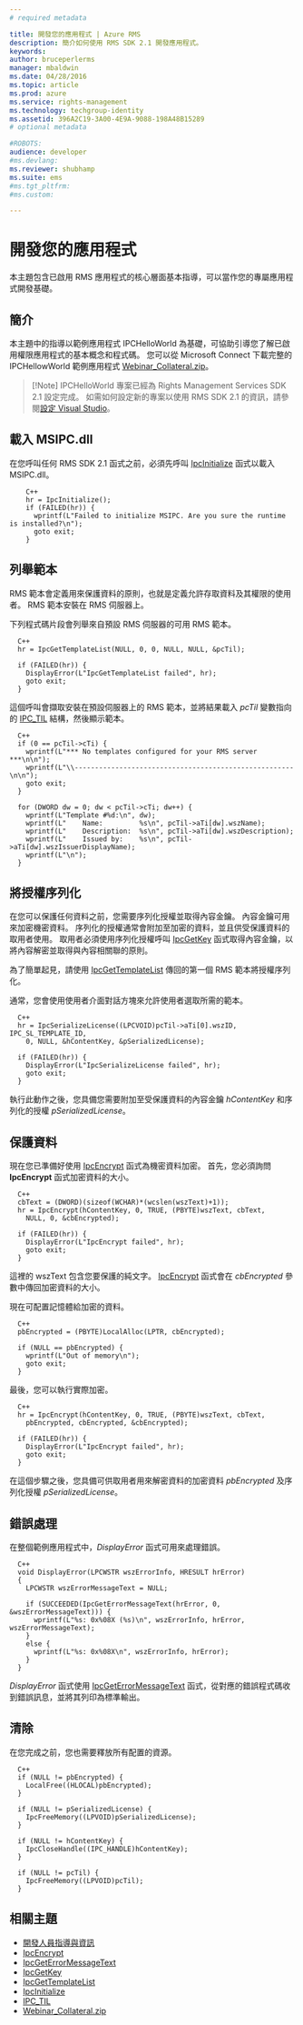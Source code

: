 ```yaml
---
# required metadata

title: 開發您的應用程式 | Azure RMS
description: 簡介如何使用 RMS SDK 2.1 開發應用程式。
keywords:
author: bruceperlerms
manager: mbaldwin
ms.date: 04/28/2016
ms.topic: article
ms.prod: azure
ms.service: rights-management
ms.technology: techgroup-identity
ms.assetid: 396A2C19-3A00-4E9A-9088-198A48B15289
# optional metadata

#ROBOTS:
audience: developer
#ms.devlang:
ms.reviewer: shubhamp
ms.suite: ems
#ms.tgt_pltfrm:
#ms.custom:

---
```


# 開發您的應用程式

本主題包含已啟用 RMS 應用程式的核心層面基本指導，可以當作您的專屬應用程式開發基礎。

## 簡介

本主題中的指導以範例應用程式 IPCHelloWorld 為基礎，可協助引導您了解已啟用權限應用程式的基本概念和程式碼。 您可以從 Microsoft Connect 下載完整的 IPCHellowWorld 範例應用程式 [Webinar_Collateral.zip](https://connect.microsoft.com/site1170/Downloads/DownloadDetails.aspx?DownloadID=42440)。

> [!Note] IPCHelloWorld 專案已經為 Rights Management Services SDK 2.1 設定完成。 如需如何設定新的專案以使用 RMS SDK 2.1 的資訊，請參閱[設定 Visual Studio](how-to-configure-a-visual-studio-project-to-use-the-ad-rms-sdk-2-0.md)。

## 載入 MSIPC.dll

在您呼叫任何 RMS SDK 2.1 函式之前，必須先呼叫 [IpcInitialize](/rights-management/sdk/2.1/api/win/functions#msipc_ipcinitialize) 函式以載入 MSIPC.dll。

        C++
        hr = IpcInitialize();
        if (FAILED(hr)) {
          wprintf(L"Failed to initialize MSIPC. Are you sure the runtime is installed?\n");
          goto exit;
        }

## 列舉範本

RMS 範本會定義用來保護資料的原則，也就是定義允許存取資料及其權限的使用者。 RMS 範本安裝在 RMS 伺服器上。

下列程式碼片段會列舉來自預設 RMS 伺服器的可用 RMS 範本。

      C++
      hr = IpcGetTemplateList(NULL, 0, 0, NULL, NULL, &pcTil);

      if (FAILED(hr)) {
        DisplayError(L"IpcGetTemplateList failed", hr);
        goto exit;
      }

這個呼叫會擷取安裝在預設伺服器上的 RMS 範本，並將結果載入 *pcTil* 變數指向的 [IPC_TIL](/rights-management/sdk/2.1/api/win/functions#msipc_ipctil) 結構，然後顯示範本。

      C++
      if (0 == pcTil->cTi) {
        wprintf(L"*** No templates configured for your RMS server ***\n\n");
        wprintf(L"\\------------------------------------------------------\n\n");
        goto exit;
      }

      for (DWORD dw = 0; dw < pcTil->cTi; dw++) {
        wprintf(L"Template #%d:\n", dw);
        wprintf(L"    Name:         %s\n", pcTil->aTi[dw].wszName);
        wprintf(L"    Description:  %s\n", pcTil->aTi[dw].wszDescription);
        wprintf(L"    Issued by:    %s\n", pcTil->aTi[dw].wszIssuerDisplayName);
        wprintf(L"\n");
      }

## 將授權序列化

在您可以保護任何資料之前，您需要序列化授權並取得內容金鑰。 內容金鑰可用來加密機密資料。 序列化的授權通常會附加至加密的資料，並且供受保護資料的取用者使用。 取用者必須使用序列化授權呼叫 [IpcGetKey](/rights-management/sdk/2.1/api/win/functions#msipc_ipcgetkey) 函式取得內容金鑰，以將內容解密並取得與內容相關聯的原則。

為了簡單起見，請使用 [IpcGetTemplateList](/rights-management/sdk/2.1/api/win/functions#msipc_ipcgettemplatelist) 傳回的第一個 RMS 範本將授權序列化。

通常，您會使用使用者介面對話方塊來允許使用者選取所需的範本。

      C++
      hr = IpcSerializeLicense((LPCVOID)pcTil->aTi[0].wszID, IPC_SL_TEMPLATE_ID,
        0, NULL, &hContentKey, &pSerializedLicense);

      if (FAILED(hr)) {
        DisplayError(L"IpcSerializeLicense failed", hr);
        goto exit;
      }

執行此動作之後，您具備您需要附加至受保護資料的內容金鑰 *hContentKey* 和序列化的授權 *pSerializedLicense*。


## 保護資料

現在您已準備好使用 [IpcEncrypt](/rights-management/sdk/2.1/api/win/functions#msipc_ipcencrypt) 函式為機密資料加密。 首先，您必須詢問 **IpcEncrypt** 函式加密資料的大小。

      C++
      cbText = (DWORD)(sizeof(WCHAR)*(wcslen(wszText)+1));
      hr = IpcEncrypt(hContentKey, 0, TRUE, (PBYTE)wszText, cbText,
        NULL, 0, &cbEncrypted);

      if (FAILED(hr)) {
        DisplayError(L"IpcEncrypt failed", hr);
        goto exit;
      }

這裡的 wszText 包含您要保護的純文字。 [IpcEncrypt](/rights-management/sdk/2.1/api/win/functions#msipc_ipcencrypt) 函式會在 *cbEncrypted* 參數中傳回加密資料的大小。

現在可配置記憶體給加密的資料。

      C++
      pbEncrypted = (PBYTE)LocalAlloc(LPTR, cbEncrypted);

      if (NULL == pbEncrypted) {
        wprintf(L"Out of memory\n");
        goto exit;
      }

最後，您可以執行實際加密。

      C++
      hr = IpcEncrypt(hContentKey, 0, TRUE, (PBYTE)wszText, cbText,
        pbEncrypted, cbEncrypted, &cbEncrypted);

      if (FAILED(hr)) {
        DisplayError(L"IpcEncrypt failed", hr);
        goto exit;
      }

在這個步驟之後，您具備可供取用者用來解密資料的加密資料 *pbEncrypted* 及序列化授權 *pSerializedLicense*。

## 錯誤處理

在整個範例應用程式中，*DisplayError* 函式可用來處理錯誤。

      C++
      void DisplayError(LPCWSTR wszErrorInfo, HRESULT hrError)
      {
        LPCWSTR wszErrorMessageText = NULL;

        if (SUCCEEDED(IpcGetErrorMessageText(hrError, 0, &wszErrorMessageText))) {
          wprintf(L"%s: 0x%08X (%s)\n", wszErrorInfo, hrError, wszErrorMessageText);
        }
        else {
          wprintf(L"%s: 0x%08X\n", wszErrorInfo, hrError);
        }
      }

*DisplayError* 函式使用 [IpcGetErrorMessageText](/rights-management/sdk/2.1/api/win/functions#msipc_ipcgeterrormessagetext) 函式，從對應的錯誤程式碼收到錯誤訊息，並將其列印為標準輸出。

## 清除

在您完成之前，您也需要釋放所有配置的資源。

      C++
      if (NULL != pbEncrypted) {
        LocalFree((HLOCAL)pbEncrypted);
      }

      if (NULL != pSerializedLicense) {
        IpcFreeMemory((LPVOID)pSerializedLicense);
      }

      if (NULL != hContentKey) {
        IpcCloseHandle((IPC_HANDLE)hContentKey);
      }

      if (NULL != pcTil) {
        IpcFreeMemory((LPVOID)pcTil);
      }

## 相關主題

- [開發人員指導與資訊](developer-notes.md)
- [IpcEncrypt](/rights-management/sdk/2.1/api/win/functions#msipc_ipcencrypt)
- [IpcGetErrorMessageText](/rights-management/sdk/2.1/api/win/functions#msipc_ipcgeterrormessagetext)
- [IpcGetKey](/rights-management/sdk/2.1/api/win/functions#msipc_ipcgetkey)
- [IpcGetTemplateList](/rights-management/sdk/2.1/api/win/functions#msipc_ipcgettemplatelist)
- [IpcInitialize](/rights-management/sdk/2.1/api/win/functions#msipc_ipcinitialize)
- [IPC_TIL](/rights-management/sdk/2.1/api/win/functions#msipc_ipctil)
- [Webinar_Collateral.zip](https://connect.microsoft.com/site1170/Downloads/DownloadDetails.aspx?DownloadID=42440)


<!--HONumber=Jun16_HO2-->


